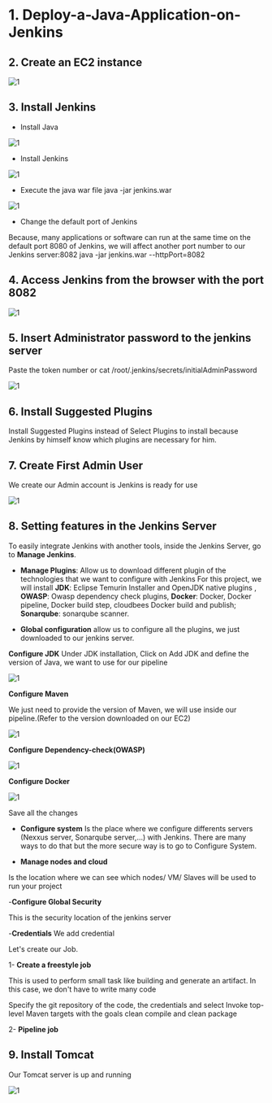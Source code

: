 # 1. Deploy-a-Java-Application-on-Jenkins

## 2. Create an EC2 instance 

![1](https://github.com/adrydry/Deploy-a-Java-Application-on-Jenkins/assets/102819001/d88a4b06-8cb0-417b-bd63-bdd3e55d6da9)

## 3. Install Jenkins

- Install Java

![1](https://github.com/adrydry/Deploy-a-Java-Application-on-Jenkins/assets/102819001/8b05350d-e635-45fa-a4cd-0f1ac1d4565c)

- Install Jenkins

![1](https://github.com/adrydry/Deploy-a-Java-Application-on-Jenkins/assets/102819001/7f1a4570-d25f-4d01-854d-45b0b2051b91)

- Execute the java war file
java -jar jenkins.war

![1](https://github.com/adrydry/Deploy-a-Java-Application-on-Jenkins/assets/102819001/8a3bac02-92e9-4111-ae63-fb19c07940f8)

- Change the default port of Jenkins

Because, many applications or software can run at the same time on the default port 8080 of Jenkins, we will affect another port number to our Jenkins server:8082 
java -jar jenkins.war --httpPort=8082

## 4. Access Jenkins from the browser with the port 8082

![1](https://github.com/adrydry/Deploy-a-Java-Application-on-Jenkins/assets/102819001/afeb70f2-07a1-4430-909f-5542b234a9a5)

## 5. Insert Administrator password to the jenkins server

Paste the token number or cat /root/.jenkins/secrets/initialAdminPassword

![1](https://github.com/adrydry/Deploy-a-Java-Application-on-Jenkins/assets/102819001/7c1d2e17-3717-4f61-aab7-d5772328725f)

 ## 6. Install Suggested Plugins
Install Suggested Plugins instead of Select Plugins to install because Jenkins by himself know which plugins are necessary for him.

## 7. Create First Admin User

We create our Admin account is Jenkins is ready for use

![1](https://github.com/adrydry/Deploy-a-Java-Application-on-Jenkins/assets/102819001/5b1dc41f-d693-46d8-abcf-b19d4b7602d3)

## 8. Setting features in the Jenkins Server

To easily integrate Jenkins with another tools, inside the Jenkins Server, go to **Manage Jenkins**.

- **Manage Plugins**: Allow us to download different plugin of the technologies that we want to configure with Jenkins 
For this project, we will install **JDK**: Eclipse Temurin Installer and OpenJDK native plugins , **OWASP**: Owasp dependency check plugins, **Docker**: Docker, Docker pipeline, Docker build step, cloudbees Docker build and publish; **Sonarqube**: sonarqube scanner.

- **Global configuration** allow us to configure all the plugins, we just downloaded to our jenkins server.

**Configure JDK**
Under JDK installation, Click on Add JDK and define the version of Java, we want to use for our pipeline

![1](https://github.com/adrydry/Deploy-a-Java-Application-on-Jenkins/assets/102819001/5d73aebc-e9ec-4bd3-ab42-10833e5cb371)

**Configure Maven**

We just need to provide the version of Maven, we will use inside our pipeline.(Refer to the version downloaded on our EC2)

![1](https://github.com/adrydry/Deploy-a-Java-Application-on-Jenkins/assets/102819001/084c18f2-3135-4e67-b1df-d34e207c6621)

**Configure Dependency-check(OWASP)**

![1](https://github.com/adrydry/Deploy-a-Java-Application-on-Jenkins/assets/102819001/8afb0ce3-bea3-4606-bd2d-af7c5e0eb2bd)

**Configure Docker**

![1](https://github.com/adrydry/Deploy-a-Java-Application-on-Jenkins/assets/102819001/15ef9ee9-fc59-4304-843c-e3e612d0a9bb)

Save all the changes

- **Configure system**
Is the place where we configure differents servers (Nexxus server, Sonarqube server,...) with Jenkins. There are many ways to do that but the more secure way is to go to Configure System.

- **Manage nodes and cloud**

Is the location where we can see which nodes/ VM/ Slaves will be used to run your project

-**Configure Global Security**

This is the security location of the jenkins server

-**Credentials**
We add credential

Let's create our Job. 

1- **Create a freestyle job**

This is used to perform small task like building and generate an artifact. In this case, we don't have to write many code

Specify the git repository of the code, the credentials and select Invoke top-level Maven targets with the goals clean compile and clean package

2- **Pipeline job**



## 9. Install Tomcat

Our Tomcat server is up and running

![1](https://github.com/adrydry/Deploy-a-Java-Application-on-Jenkins/assets/102819001/f5fd34c0-82ef-42a2-9e14-642cee3273e2)







































